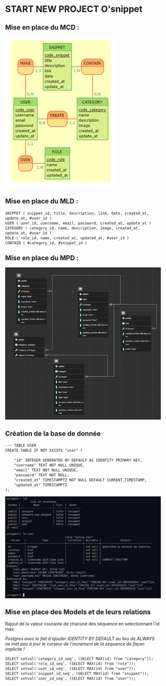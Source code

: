 # START NEW PROJECT O'snippet

## Mise en place du MCD :

![MCD](_docs/MCD.png)

## Mise en place du MLD : 

    SNIPPET ( snippet_id, title, description, link, date, created_at, update_at, #user_id )
    USER ( user_id, username, email, password, created_at, update_at )
    CATEGORY ( category_id, name, description, image, created_at, update_at, #user_id )
    ROLE ( role_id, name, created_at, updated_at, #user_id )
    CONTAIN ( #category_id, #snippet_id )

## Mise en place du MPD :

![MPD](_docs/mpd.png)

## Création de la base de donnée

    --~ TABLE USER
    CREATE TABLE IF NOT EXISTS "user" (

        "id" INTEGER GENERATED BY DEFAULT AS IDENTITY PRIMARY KEY,
        "username" TEXT NOT NULL UNIQUE,
        "email" TEXT NOT NULL UNIQUE,
        "password" TEXT NOT NULL,
        "created_at" TIMESTAMPTZ NOT NULL DEFAULT CURRENT_TIMESTAMP,
        "updated_at" TIMESTAMPTZ 
    );


![BDD](_docs/BDD.png)


## Mise en place des Models et de leurs relations

Rajout de la valeur courante de chacune des séquence en selectionnant l'id max

*Postgres avec le fait d'ajouter IDENTITY BY DEFAULT au lieu de ALWAYS ne met pas à jour le curseur de l'incrément de la séquence de façon implicite !*

    SELECT setval('category_id_seq', (SELECT MAX(id) from "category"));
    SELECT setval('role_id_seq', (SELECT MAX(id) from "role"));
    SELECT setval('user_id_seq', (SELECT MAX(id) from "user"));
    SELECT setval('snippet_id_seq', (SELECT MAX(id) from "snippet"));
    SELECT setval('user_id_seq', (SELECT MAX(id) from "user"));
